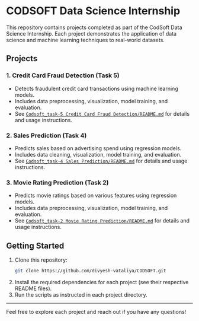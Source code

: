 # CODSOFT Data Science Internship

This repository contains projects completed as part of the CodSoft Data Science Internship. Each project demonstrates the application of data science and machine learning techniques to real-world datasets.

## Projects

### 1. Credit Card Fraud Detection (Task 5)
- Detects fraudulent credit card transactions using machine learning models.
- Includes data preprocessing, visualization, model training, and evaluation.
- See [`Codsoft_task-5 Credit Card Fraud Detection/README.md`](./Codsoft_task-5%20Credit%20Card%20Fraud%20Detection/README.md) for details and usage instructions.

### 2. Sales Prediction (Task 4)
- Predicts sales based on advertising spend using regression models.
- Includes data cleaning, visualization, model training, and evaluation.
- See [`Codsoft_task-4 Sales Prediction/README.md`](./Codsoft_task-4%20Sales%20Prediction/README.md) for details and usage instructions.

### 3. Movie Rating Prediction (Task 2)
- Predicts movie ratings based on various features using regression models.
- Includes data preprocessing, visualization, model training, and evaluation.
- See [`Codsoft_task-2 Movie Rating Prediction/README.md`](./Codsoft_task-2%20Movie%20Rating%20Prediction/README.md) for details and usage instructions.

## Getting Started
1. Clone this repository:
   ```bash
   git clone https://github.com/divyesh-vataliya/CODSOFT.git
   ```
2. Install the required dependencies for each project (see their respective README files).
3. Run the scripts as instructed in each project directory.

---

Feel free to explore each project and reach out if you have any questions!
